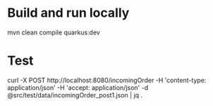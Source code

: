# Build and run locally
mvn clean compile quarkus:dev

# Test
curl -X POST http://localhost:8080/incomingOrder -H 'content-type: application/json' -H 'accept: application/json' -d @src/test/data/incomingOrder_post1.json | jq .

